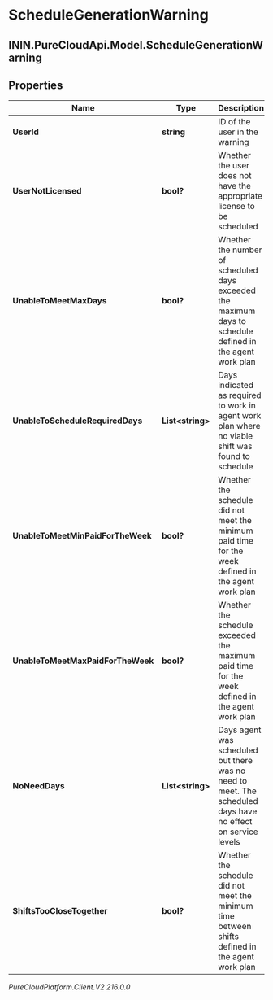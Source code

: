 # ScheduleGenerationWarning

## ININ.PureCloudApi.Model.ScheduleGenerationWarning

## Properties

|Name | Type | Description | Notes|
|------------ | ------------- | ------------- | -------------|
| **UserId** | **string** | ID of the user in the warning | [optional] |
| **UserNotLicensed** | **bool?** | Whether the user does not have the appropriate license to be scheduled | [optional] |
| **UnableToMeetMaxDays** | **bool?** | Whether the number of scheduled days exceeded the maximum days to schedule defined in the agent work plan | [optional] |
| **UnableToScheduleRequiredDays** | **List&lt;string&gt;** | Days indicated as required to work in agent work plan where no viable shift was found to schedule | [optional] |
| **UnableToMeetMinPaidForTheWeek** | **bool?** | Whether the schedule did not meet the minimum paid time for the week defined in the agent work plan | [optional] |
| **UnableToMeetMaxPaidForTheWeek** | **bool?** | Whether the schedule exceeded the maximum paid time for the week defined in the agent work plan | [optional] |
| **NoNeedDays** | **List&lt;string&gt;** | Days agent was scheduled but there was no need to meet. The scheduled days have no effect on service levels | [optional] |
| **ShiftsTooCloseTogether** | **bool?** | Whether the schedule did not meet the minimum time between shifts defined in the agent work plan | [optional] |



_PureCloudPlatform.Client.V2 216.0.0_
